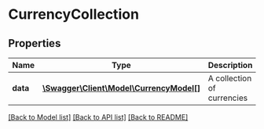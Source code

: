 # CurrencyCollection

## Properties
Name | Type | Description | Notes
------------ | ------------- | ------------- | -------------
**data** | [**\Swagger\Client\Model\CurrencyModel[]**](CurrencyModel.md) | A collection of currencies | [optional] 


[[Back to Model list]](../README.md#documentation-for-models) [[Back to API list]](../README.md#documentation-for-api-endpoints) [[Back to README]](../README.md)


